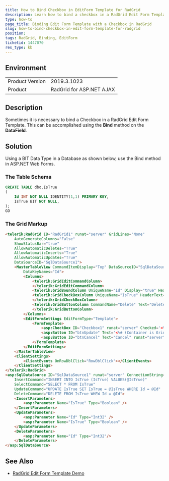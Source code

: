 ```yaml
---
title: How to Bind Checkbox in EditForm Template for RadGrid
description: Learn how to bind a checkbox in a RadGrid Edit Form Template
type: how-to
page_title: Binding Edit Form Template with a Checkbox in RadGrid
slug: how-to-bind-checkbox-in-edit-form-template-for-radgrid
position: 
tags: RadGrid, Binding, EditForm
ticketid: 1447070
res_type: kb
---
```


## Environment
<table>
	<tbody>
		<tr>
			<td>Product Version</td>
			<td>2019.3.1023</td>
		</tr>
		<tr>
			<td>Product</td>
			<td>RadGrid for ASP.NET AJAX</td>
		</tr>
	</tbody>
</table>


## Description
Sometimes it is necessary to bind a Checkbox in a RadGrid Edit Form Template. This can be accomplished using the **Bind** method on the **DataField**.

## Solution
Using a BIT Data Type in a Database as shown below, use the Bind method in ASP.NET Web Forms.

### The Table Schema

````SQL
CREATE TABLE dbo.IsTrue
(
    Id INT NOT NULL IDENTITY(1,1) PRIMARY KEY,
    IsTrue BIT NOT NULL,
);
GO
````

### The Grid Markup

````HTML
<telerik:RadGrid ID="RadGrid1" runat="server" GridLines="None"
    AutoGenerateColumns="False"
    ShowStatusBar="true"
    AllowAutomaticDeletes="True"
    AllowAutomaticInserts="True"
    AllowAutomaticUpdates="True"
    DataSourceID="SqlDataSource1">
    <MasterTableView CommandItemDisplay="Top" DataSourceID="SqlDataSource1"
        DataKeyNames="Id">
        <Columns>
            <telerik:GridEditCommandColumn>
            </telerik:GridEditCommandColumn>
            <telerik:GridBoundColumn UniqueName="Id" Display="true" HeaderText="ID" DataField="Id"></telerik:GridBoundColumn>
            <telerik:GridCheckBoxColumn UniqueName="IsTrue" HeaderText="Is True" DataField="IsTrue">
            </telerik:GridCheckBoxColumn>
            <telerik:GridButtonColumn CommandName="Delete" Text="Delete" UniqueName="column">
            </telerik:GridButtonColumn>
        </Columns>
        <EditFormSettings EditFormType="Template">
            <FormTemplate>
                <asp:CheckBox ID="Checkbox1" runat="server" Checked='<%# Bind("IsTrue") %>' />
                <asp:Button ID="btnUpdate" Text='<%# (Container is GridEditFormInsertItem) ? "Insert" : "Update" %>' runat="server" CommandName='<%# (Container is GridEditFormInsertItem) ? "PerformInsert" : "Update" %>'></asp:Button>&nbsp;
                <asp:Button ID="btnCancel" Text="Cancel" runat="server" CausesValidation="False" CommandName="Cancel"></asp:Button>
            </FormTemplate>
        </EditFormSettings>
    </MasterTableView>
    <ClientSettings>
        <ClientEvents OnRowDblClick="RowDblClick"></ClientEvents>
    </ClientSettings>
</telerik:RadGrid>
<asp:SqlDataSource ID="SqlDataSource1" runat="server" ConnectionString="<%$ ConnectionStrings:DefaultConnection %>"
    InsertCommand="INSERT INTO IsTrue (IsTrue) VALUES(@IsTrue)"
    SelectCommand="SELECT * FROM IsTrue"
    UpdateCommand="UPDATE IsTrue SET IsTrue = @IsTrue WHERE Id = @Id"
    DeleteCommand="DELETE FROM IsTrue WHEW Id = @Id">
    <InsertParameters>
        <asp:Parameter Name="IsTrue" Type="Boolean" />
    </InsertParameters>
    <UpdateParameters>
        <asp:Parameter Name="Id" Type="Int32" />
        <asp:Parameter Name="IsTrue" Type="Boolean" />
    </UpdateParameters>
    <DeleteParameters>
        <asp:Parameter Name="Id" Type="Int32"/>
    </DeleteParameters>
</asp:SqlDataSource>
````

## See Also

*   [RadGrid Edit Form Template Demo](https://demos.telerik.com/aspnet-ajax/grid/examples/data-editing/form-template-update/defaultcs.aspx)